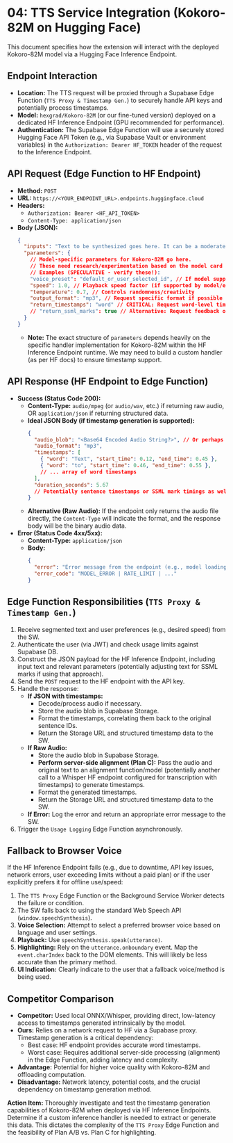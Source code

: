 # 04: TTS Service Integration (Kokoro-82M on Hugging Face)

This document specifies how the extension will interact with the deployed Kokoro-82M model via a Hugging Face Inference Endpoint.

## Endpoint Interaction

*   **Location:** The TTS request will be proxied through a Supabase Edge Function (`TTS Proxy & Timestamp Gen.`) to securely handle API keys and potentially process timestamps.
*   **Model:** `hexgrad/Kokoro-82M` (or our fine-tuned version) deployed on a dedicated HF Inference Endpoint (GPU recommended for performance).
*   **Authentication:** The Supabase Edge Function will use a securely stored Hugging Face API Token (e.g., via Supabase Vault or environment variables) in the `Authorization: Bearer HF_TOKEN` header of the request to the Inference Endpoint.

## API Request (Edge Function to HF Endpoint)

*   **Method:** `POST`
*   **URL:** `https://<YOUR_ENDPOINT_URL>.endpoints.huggingface.cloud`
*   **Headers:**
    *   `Authorization: Bearer <HF_API_TOKEN>`
    *   `Content-Type: application/json`
*   **Body (JSON):**
    ```json
    {
      "inputs": "Text to be synthesized goes here. It can be a moderately long paragraph.",
      "parameters": {
        // Model-specific parameters for Kokoro-82M go here.
        // These need research/experimentation based on the model card and HF implementation.
        // Examples (SPECULATIVE - verify these!):
        "voice_preset": "default_or_user_selected_id", // If model supports presets
        "speed": 1.0, // Playback speed factor (if supported by model/endpoint directly)
        "temperature": 0.7, // Controls randomness/creativity
        "output_format": "mp3", // Request specific format if possible (e.g., mp3, wav, opus)
        "return_timestamps": "word" // CRITICAL: Request word-level timestamps if the endpoint/model supports it.
        // "return_ssml_marks": true // Alternative: Request feedback on SSML marks if using that approach.
      }
    }
    ```
    *   **Note:** The exact structure of `parameters` depends heavily on the specific handler implementation for Kokoro-82M within the HF Inference Endpoint runtime. We may need to build a custom handler (as per HF docs) to ensure timestamp support.

## API Response (HF Endpoint to Edge Function)

*   **Success (Status Code 200):**
    *   **Content-Type:** `audio/mpeg` (or `audio/wav`, etc.) if returning raw audio, OR `application/json` if returning structured data.
    *   **Ideal JSON Body (if timestamp generation is supported):**
        ```json
        {
          "audio_blob": "<Base64 Encoded Audio String?>", // Or perhaps a direct audio stream/buffer
          "audio_format": "mp3",
          "timestamps": [
            { "word": "Text", "start_time": 0.12, "end_time": 0.45 },
            { "word": "to", "start_time": 0.46, "end_time": 0.55 },
            // ... array of word timestamps
          ],
          "duration_seconds": 5.67
          // Potentially sentence timestamps or SSML mark timings as well
        }
        ```
    *   **Alternative (Raw Audio):** If the endpoint only returns the audio file directly, the `Content-Type` will indicate the format, and the response body will be the binary audio data.
*   **Error (Status Code 4xx/5xx):**
    *   **Content-Type:** `application/json`
    *   **Body:**
        ```json
        {
          "error": "Error message from the endpoint (e.g., model loading failed, input too long, rate limit exceeded)",
          "error_code": "MODEL_ERROR | RATE_LIMIT | ..."
        }
        ```

## Edge Function Responsibilities (`TTS Proxy & Timestamp Gen.`)

1.  Receive segmented text and user preferences (e.g., desired speed) from the SW.
2.  Authenticate the user (via JWT) and check usage limits against Supabase DB.
3.  Construct the JSON payload for the HF Inference Endpoint, including input text and relevant parameters (potentially adjusting text for SSML marks if using that approach).
4.  Send the `POST` request to the HF endpoint with the API key.
5.  Handle the response:
    *   **If JSON with timestamps:**
        *   Decode/process audio if necessary.
        *   Store the audio blob in Supabase Storage.
        *   Format the timestamps, correlating them back to the original sentence IDs.
        *   Return the Storage URL and structured timestamp data to the SW.
    *   **If Raw Audio:**
        *   Store the audio blob in Supabase Storage.
        *   **Perform server-side alignment (Plan C):** Pass the audio and original text to an alignment function/model (potentially another call to a Whisper HF endpoint configured for transcription with timestamps) to generate timestamps.
        *   Format the generated timestamps.
        *   Return the Storage URL and structured timestamp data to the SW.
    *   **If Error:** Log the error and return an appropriate error message to the SW.
6.  Trigger the `Usage Logging` Edge Function asynchronously.

## Fallback to Browser Voice

If the HF Inference Endpoint fails (e.g., due to downtime, API key issues, network errors, user exceeding limits without a paid plan) or if the user explicitly prefers it for offline use/speed:

1.  The `TTS Proxy` Edge Function or the Background Service Worker detects the failure or condition.
2.  The SW falls back to using the standard Web Speech API (`window.speechSynthesis`).
3.  **Voice Selection:** Attempt to select a preferred browser voice based on language and user settings.
4.  **Playback:** Use `speechSynthesis.speak(utterance)`.
5.  **Highlighting:** Rely on the `utterance.onboundary` event. Map the `event.charIndex` back to the DOM elements. This will likely be less accurate than the primary method.
6.  **UI Indication:** Clearly indicate to the user that a fallback voice/method is being used.

## Competitor Comparison

*   **Competitor:** Used local ONNX/Whisper, providing direct, low-latency access to timestamps generated intrinsically by the model.
*   **Ours:** Relies on a network request to HF via a Supabase proxy. Timestamp generation is a critical dependency:
    *   Best case: HF endpoint provides accurate word timestamps.
    *   Worst case: Requires additional server-side processing (alignment) in the Edge Function, adding latency and complexity.
*   **Advantage:** Potential for higher voice quality with Kokoro-82M and offloading computation.
*   **Disadvantage:** Network latency, potential costs, and the crucial dependency on timestamp generation method.

**Action Item:** Thoroughly investigate and test the timestamp generation capabilities of Kokoro-82M when deployed via HF Inference Endpoints. Determine if a custom inference handler is needed to extract or generate this data. This dictates the complexity of the `TTS Proxy` Edge Function and the feasibility of Plan A/B vs. Plan C for highlighting.